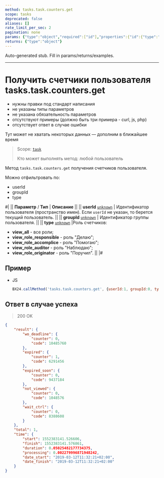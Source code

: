 ```yaml
---
method: tasks.task.counters.get
scope: tasks
deprecated: false
aliases: []
rate_limit_per_sec: 2
pagination: none
params: {"type":"object","required":["id"],"properties":{"id":{"type":"integer"}}}
returns: {"type":"object"}
---
```


Auto-generated stub. Fill in params/returns/examples.

---

# Получить счетчики пользователя tasks.task.counters.get





- нужны правки под стандарт написания
- не указаны типы параметров
- не указана обязательность параметров
- отсутствуют примеры (должно быть три примера - curl, js, php)
- отсутствует ответ в случае ошибки
 






Тут может не хватать некоторых данных — дополним в ближайшее время



> Scope: [`task`](../scopes/permissions.md)
>
> Кто может выполнять метод: любой пользователь

Метод `tasks.task.counters.get` получения счетчиков пользователя.

Можно отфильтровать по:
- userId
- groupId
- type

#|
|| **Параметр** / **Тип** | **Описание** ||
|| **userId**
[`unknown`](../data-types.md) | Идентификатор пользователя (пространство имен). Если `userId` не указан, то берется текущий пользователь. ||
|| **groupId**
[`unknown`](../data-types.md) | Идентификатор группы пользователя. ||
|| **type**
[`unknown`](../data-types.md) |Роль счетчиков: 
- **view_all** - все роли; 
- **view_role_responsible** - роль "Делаю"; 
- **view_role_accomplice** - роль "Помогаю"; 
- **view_role_auditor** - роль "Наблюдаю"; 
- **view_role_originator** - роль "Поручил". 
||
|#

## Пример



- JS

    ```js
    BX24.callMethod('tasks.task.counters.get', {userId:1, groupId:0, type:'view_all'}, (res)=>{console.log(res.answer.result);});
    ```





## Ответ в случае успеха

> 200 OK

```json
{
    "result": {
        "wo_deadline": {
            "counter": 0,
            "code": 10485760
        },
        "expired": {
            "counter": 1,
            "code": 6291456
        },
        "expired_soon": {
            "counter": 0,
            "code": 9437184
        },
        "not_viewed": {
            "counter": 0,
            "code": 1048576
        },
        "wait_ctrl": {
            "counter": 0,
            "code": 8388608
        }
    },
    "total": 1,
    "time": {
        "start": 1552383141.526606,
        "finish": 1552383141.576861,
        "duration": 0.05025482177734375,
        "processing": 0.002279996871948242,
        "date_start": "2019-03-12T11:32:21+02:00",
        "date_finish": "2019-03-12T11:32:21+02:00"
    }
}
```
